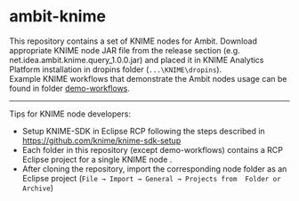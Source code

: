 # ambit-knime
This repository contains a set of KNIME nodes for Ambit. 
Download appropriate KNIME node JAR file from the release section (e.g. net.idea.ambit.knime.query_1.0.0.jar) and placed it in KNIME Analytics Platform installation in dropins folder (``...\KNIME\dropins``).    
Example KNIME workflows that demonstrate the Ambit nodes usage can be found in folder [demo-workflows](https://github.com/ideaconsult/ambit-knime/tree/master/demo-workflows). 

***

Tips for KNIME node developers:  
- Setup KNIME-SDK in Eclipse RCP following the steps described in <https://github.com/knime/knime-sdk-setup>
- Each folder in this repository (except demo-workflows) contains a RCP Eclipse project for a single KNIME node . 
- After cloning the repository, import the corresponding node folder as an Eclipse project (``File → Import → General → Projects from  Folder or Archive``)

